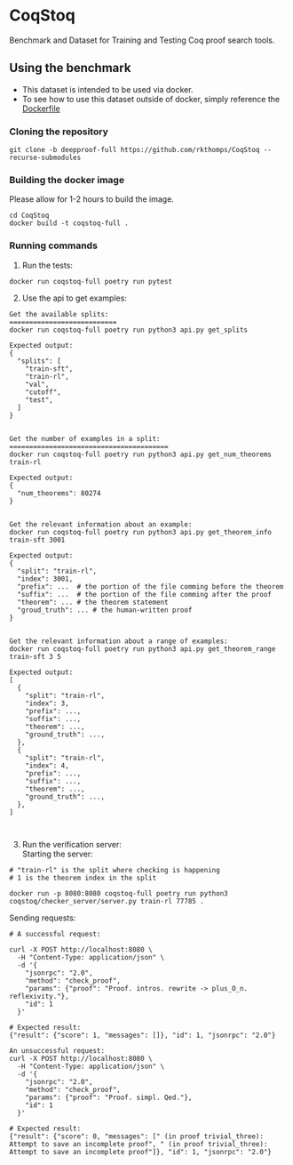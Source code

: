 # CoqStoq
Benchmark and Dataset for Training and Testing Coq proof search tools.  

## Using the benchmark  
- This dataset is intended to be used via docker.  
- To see how to use this dataset outside of docker, simply reference the [Dockerfile](Dockerfile)

### Cloning the repository
```
git clone -b deepproof-full https://github.com/rkthomps/CoqStoq --recurse-submodules
```

### Building the docker image
Please allow for 1-2 hours to build the image.
```
cd CoqStoq
docker build -t coqstoq-full .
```

### Running commands
1. Run the tests:
```
docker run coqstoq-full poetry run pytest
```

2. Use the api to get examples:
```
Get the available splits:
===========================
docker run coqstoq-full poetry run python3 api.py get_splits

Expected output:
{
  "splits": [
    "train-sft",
    "train-rl",
    "val",
    "cutoff",
    "test",
  ]
}


Get the number of examples in a split:
========================================
docker run coqstoq-full poetry run python3 api.py get_num_theorems train-rl

Expected output:
{
  "num_theorems": 80274 
}


Get the relevant information about an example:
docker run coqstoq-full poetry run python3 api.py get_theorem_info train-sft 3001 

Expected output:
{
  "split": "train-rl",
  "index": 3001,
  "prefix": ...  # the portion of the file comming before the theorem
  "suffix": ...  # the portion of the file comming after the proof 
  "theorem": ... # the theorem statement
  "groud_truth": ... # the human-written proof
}


Get the relevant information about a range of examples:
docker run coqstoq-full poetry run python3 api.py get_theorem_range train-sft 3 5 

Expected output:
[
  {
    "split": "train-rl",
    "index": 3,
    "prefix": ...,
    "suffix": ...,
    "theorem": ...,
    "ground_truth": ...,
  },
  {
    "split": "train-rl",
    "index": 4,
    "prefix": ...,
    "suffix": ...,
    "theorem": ...,
    "ground_truth": ...,
  },
]



```

3. Run the verification server: \
   Starting the server:
```
# "train-rl" is the split where checking is happening
# 1 is the theorem index in the split

docker run -p 8080:8080 coqstoq-full poetry run python3 coqstoq/checker_server/server.py train-rl 77785 . 
```

  
  Sending requests:
```
# A successful request:

curl -X POST http://localhost:8080 \
  -H "Content-Type: application/json" \
  -d '{
    "jsonrpc": "2.0",
    "method": "check_proof",
    "params": {"proof": "Proof. intros. rewrite -> plus_O_n. reflexivity."},
    "id": 1
  }'

# Expected result:
{"result": {"score": 1, "messages": []}, "id": 1, "jsonrpc": "2.0"}

An unsuccessful request:
curl -X POST http://localhost:8080 \
  -H "Content-Type: application/json" \
  -d '{
    "jsonrpc": "2.0",
    "method": "check_proof",
    "params": {"proof": "Proof. simpl. Qed."},
    "id": 1
  }'

# Expected result:
{"result": {"score": 0, "messages": [" (in proof trivial_three): Attempt to save an incomplete proof", " (in proof trivial_three): Attempt to save an incomplete proof"]}, "id": 1, "jsonrpc": "2.0"}
```
